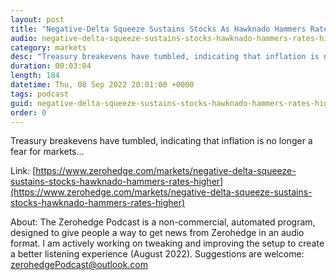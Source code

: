 ```yaml
---
layout: post
title: "Negative-Delta Squeeze Sustains Stocks As Hawknado Hammers Rates Higher"
audio: negative-delta-squeeze-sustains-stocks-hawknado-hammers-rates-higher-0
category: markets
desc: "Treasury breakevens have tumbled, indicating that inflation is no longer a fear for markets..."
duration: 00:03:04
length: 184
datetime: Thu, 08 Sep 2022 20:01:00 +0000
tags: podcast
guid: negative-delta-squeeze-sustains-stocks-hawknado-hammers-rates-higher-0
order: 0
---
```

Treasury breakevens have tumbled, indicating that inflation is no longer a fear for markets...

Link: [https://www.zerohedge.com/markets/negative-delta-squeeze-sustains-stocks-hawknado-hammers-rates-higher](https://www.zerohedge.com/markets/negative-delta-squeeze-sustains-stocks-hawknado-hammers-rates-higher)

About: The Zerohedge Podcast is a non-commercial, automated program, designed to give people a way to get news from Zerohedge in an audio format.  I am actively working on tweaking and improving the setup to create a better listening experience (August 2022).  Suggestions are welcome: [zerohedgePodcast@outlook.com](mailto:zerohedgePodcast@outlook.com)